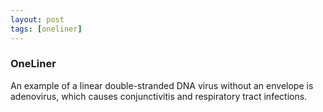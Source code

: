 ```yaml
---
layout: post
tags: [oneliner]
---
```



### OneLiner

An example of a linear double-stranded DNA virus without an envelope is adenovirus, which causes conjunctivitis and respiratory tract infections.
